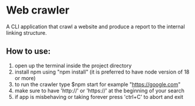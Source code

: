 # Web crawler
A CLI application that crawl a website and produce a report to the internal linking structure.

## How to use:
1. open up the terminal inside the project directory
2. install npm using "npm install" (it is preferred to have node version of 18 or more)
3. to run the crawler type $npm start <website-name> for example "https://google.com"
4. make sure to have 'http://' or 'https://' at the beginning of your search
5. if app is misbehaving or taking forever press 'ctrl+C' to abort and exit
